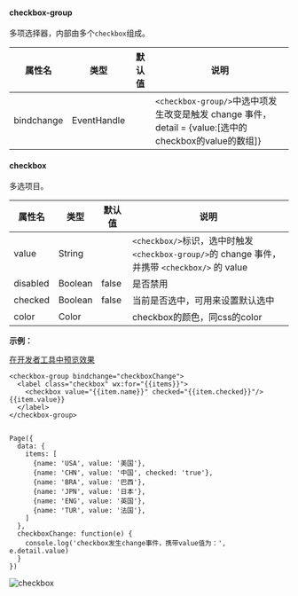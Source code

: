 <!-- https://developers.weixin.qq.com/miniprogram/dev/component/checkbox.html -->

#### checkbox-group

多项选择器，内部由多个`checkbox`组成。

  属性名       |  类型          | 默认值 |  说明                                                                                 
---------------|----------------|--------|---------------------------------------------------------------------------------------
  bindchange   |  EventHandle   |        |`<checkbox-group/>`中选中项发生改变是触发 change 事件，detail = {value:\[选中的checkbox的value的数组\]}

#### checkbox

多选项目。

  属性名     |  类型      |  默认值  |  说明                                                                            
-------------|------------|----------|----------------------------------------------------------------------------------
  value      |  String    |          |`<checkbox/>`标识，选中时触发`<checkbox-group/>`的 change 事件，并携带 `<checkbox/>` 的 value
  disabled   |  Boolean   |  false   |  是否禁用                                                                        
  checked    |  Boolean   |  false   |  当前是否选中，可用来设置默认选中                                                
  color      |  Color     |          |  checkbox的颜色，同css的color                                                    

**示例：**

[在开发者工具中预览效果](wechatide://minicode/hGa3DcmW6qYw "在开发者工具中预览效果")

    <checkbox-group bindchange="checkboxChange">
      <label class="checkbox" wx:for="{{items}}">
        <checkbox value="{{item.name}}" checked="{{item.checked}}"/>{{item.value}}
      </label>
    </checkbox-group>
    

    Page({
      data: {
        items: [
          {name: 'USA', value: '美国'},
          {name: 'CHN', value: '中国', checked: 'true'},
          {name: 'BRA', value: '巴西'},
          {name: 'JPN', value: '日本'},
          {name: 'ENG', value: '英国'},
          {name: 'TUR', value: '法国'},
        ]
      },
      checkboxChange: function(e) {
        console.log('checkbox发生change事件，携带value值为：', e.detail.value)
      }
    })
    

![checkbox](https://developers.weixin.qq.com/miniprogram/dev/image/pic/checkbox.png)
